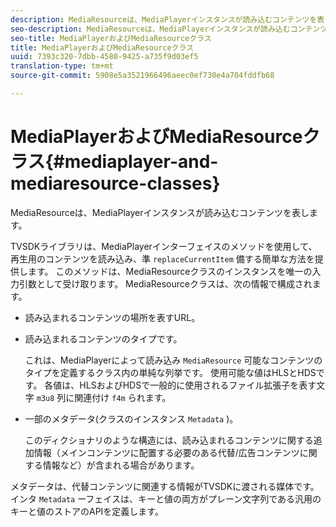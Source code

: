```yaml
---
description: MediaResourceは、MediaPlayerインスタンスが読み込むコンテンツを表します。
seo-description: MediaResourceは、MediaPlayerインスタンスが読み込むコンテンツを表します。
seo-title: MediaPlayerおよびMediaResourceクラス
title: MediaPlayerおよびMediaResourceクラス
uuid: 7393c320-7dbb-4580-9425-a735f9d03ef5
translation-type: tm+mt
source-git-commit: 5908e5a3521966496aeec0ef730e4a704fddfb68

---
```



# MediaPlayerおよびMediaResourceクラス{#mediaplayer-and-mediaresource-classes}

MediaResourceは、MediaPlayerインスタンスが読み込むコンテンツを表します。

<!--<a id="section_B09A012C97454AF58CE2269B800D8027"></a>-->

TVSDKライブラリは、MediaPlayerインターフェイスのメソッドを使用して、再生用のコンテンツを読み込み、準 `replaceCurrentItem` 備する簡単な方法を提供します。 このメソッドは、MediaResourceクラスのインスタンスを唯一の入力引数として受け取ります。 MediaResourceクラスは、次の情報で構成されます。

* 読み込まれるコンテンツの場所を表すURL。
* 読み込まれるコンテンツのタイプです。

   これは、MediaPlayerによって読み込み `MediaResource` 可能なコンテンツのタイプを定義するクラス内の単純な列挙です。 使用可能な値はHLSとHDSです。 各値は、HLSおよびHDSで一般的に使用されるファイル拡張子を表す文字 `m3u8` 列に関連付け `f4m` られます。
* 一部のメタデータ(クラスのインスタンス `Metadata` )。

   このディクショナリのような構造には、読み込まれるコンテンツに関する追加情報（メインコンテンツに配置する必要のある代替/広告コンテンツに関する情報など）が含まれる場合があります。

メタデータは、代替コンテンツに関連する情報がTVSDKに渡される媒体です。 インタ `Metadata` ーフェイスは、キーと値の両方がプレーン文字列である汎用のキーと値のストアのAPIを定義します。
